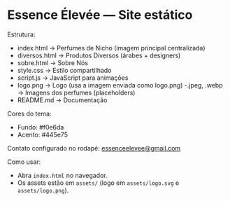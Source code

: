 # Essence Élevée — Site estático

Estrutura:
- index.html → Perfumes de Nicho (imagem principal centralizada)
- diversos.html → Produtos Diversos (árabes + designers)
- sobre.html → Sobre Nós
- style.css → Estilo compartilhado
- script.js → JavaScript para animações
- logo.png → Logo (usa a imagem enviada como logo.png)
-.jpeg, .webp → Imagens dos perfumes (placeholders)
- README.md → Documentação

Cores do tema:
- Fundo: #f0e6da
- Acento: #445e75

Contato configurado no rodapé: essenceelevee@gmail.com

Como usar:
- Abra `index.html` no navegador.
- Os assets estão em `assets/` (logo em `assets/logo.svg` e `assets/logo.png`).

